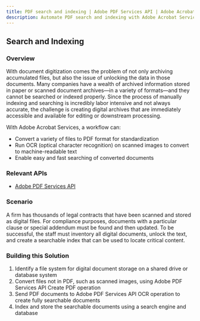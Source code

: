 ```yaml
---
title: PDF search and indexing | Adobe PDF Services API | Adobe Acrobat Services
description: Automate PDF search and indexing with Adobe Acrobat Services. Our PDF Services API helps you create, convert, OCR PDFs and more. Free 6-month trial. Learn more today.
---
```


## Search and Indexing

### Overview

With document digitization comes the problem of not only archiving accumulated files, but also the issue of unlocking the data in those documents. Many companies have a wealth of archived information stored in paper or scanned document archives—in a variety of formats—and they cannot be searched or indexed properly. Since the process of manually indexing and searching is incredibly labor intensive and not always accurate, the challenge is creating digital archives that are immediately accessible and available for editing or downstream processing.

With Adobe Acrobat Services, a workflow can:

* Convert a variety of files to PDF format for standardization
* Run OCR (optical character recognition) on scanned images to convert to machine-readable text
* Enable easy and fast searching of converted documents

### Relevant APIs
* [Adobe PDF Services API](/src/pages/apis/pdf-services.md)

### Scenario

A firm has thousands of legal contracts that have been scanned and stored as digital files. For compliance purposes, documents with a particular clause or special addendum must be found and then updated. To be successful, the staff must inventory all digital documents, unlock the text, and create a searchable index that can be used to locate critical content.

### Building this Solution

1. Identify a file system for digital document storage on a shared drive or database system
2. Convert files not in PDF, such as scanned images, using Adobe PDF Services API Create PDF operation
3. Send PDF documents to Adobe PDF Services API OCR operation to create fully searchable documents
4. Index and store the searchable documents using a search engine and database
